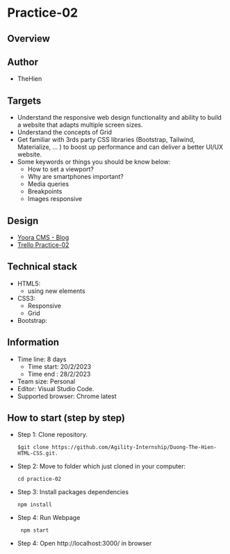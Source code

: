 # Practice-02
## Overview
## Author
- TheHien
## Targets
- Understand the responsive web design functionality and ability to build a website that adapts multiple screen sizes.
- Understand the concepts of Grid
- Get familiar with 3rds party CSS libraries (Bootstrap, Tailwind, Materialize, … ) to boost up performance and can deliver a better UI/UX website.
- Some keywords or things you should be know below:
    - How to set a viewport?
    - Why are smartphones important?
    - Media queries
    - Breakpoints
    - Images responsive
## Design
- [Yoora CMS - Blog](https://www.figma.com/file/vxpGwXCoCTOmemQ77z9UYB/Yoora-CMS?node-id=0%3A1988&t=T90XuWtTxa5ltOub-0)
- [Trello Practice-02](https://trello.com/b/F6j0fCPm/html-css-practice-02)

## Technical stack
- HTML5:
    - using new elements
- CSS3:
    - Responsive
    - Grid
- Bootstrap:
## Information
- Time line: 8 days
    - Time start: 20/2/2023
    - Time end : 28/2/2023
- Team size: Personal
- Editor: Visual Studio Code.
- Supported browser: Chrome latest
## How to start (step by step)
- Step 1: Clone repository.
    ~~~
    $git clone https://github.com/Agility-Internship/Duong-The-Hien-HTML-CSS.git.
    ~~~
- Step 2: Move to folder which just cloned in your computer:
    ~~~
    cd practice-02
    ~~~
- Step 3: Install packages dependencies
    ~~~
    npm install
    ~~~
- Step 4: Run Webpage
    ~~~
     npm start
    ~~~
- Step 4: Open http://localhost:3000/ in browser
